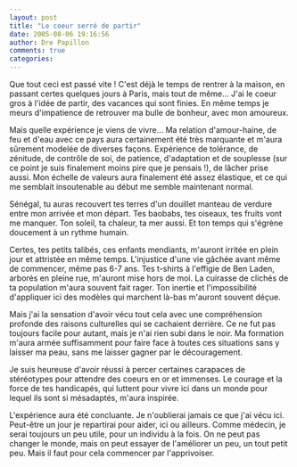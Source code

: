 ```yaml
---
layout: post
title: "Le coeur serré de partir"
date: 2005-08-06 19:16:56
author: Dre Papillon
comments: true
categories: 
---
```



Que tout ceci est passé vite !  C'est déjà le temps de rentrer à la maison, en passant certes quelques jours à Paris, mais tout de même...  J'ai le coeur gros à l'idée de partir, des vacances qui sont finies.  En même temps je meurs d'impatience de retrouver ma bulle de bonheur, avec mon amoureux.

Mais quelle expérience je viens de vivre...  Ma relation d'amour-haine, de feu et d'eau avec ce pays aura certainement été très marquante et m'aura sûrement modelée de diverses façons.  Expérience de tolérance, de zénitude, de contrôle de soi, de patience, d'adaptation et de souplesse (sur ce point je suis finalement moins pire que je pensais !), de lâcher prise aussi.  Mon échelle de valeurs aura finalement été assez élastique, et ce qui me semblait insoutenable au début me semble maintenant normal.

Sénégal, tu auras recouvert tes terres d'un douillet manteau de verdure entre mon arrivée et mon départ.  Tes baobabs, tes oiseaux, tes fruits vont me manquer.  Ton soleil, ta chaleur, ta mer aussi.  Et ton temps qui s'égrène doucement à un rythme humain.

Certes, tes petits talibés, ces enfants mendiants, m'auront irritée en plein jour et attristée en même temps.  L'injustice d'une vie gâchée avant même de commencer, même pas 6-7 ans.  Tes t-shirts à l'effigie de Ben Laden, arborés en pleine rue, m'auront mise hors de moi.  La cuirasse de clichés de ta population m'aura souvent fait rager.  Ton inertie et l'impossibilité d'appliquer ici des modèles qui marchent là-bas m'auront souvent déçue.

Mais j'ai la sensation d'avoir vécu tout cela avec une compréhension profonde des raisons culturelles qui se cachaient derrière.  Ce ne fut pas toujours facile pour autant, mais je n'ai rien subi dans le noir.  Ma formation m'aura armée suffisamment pour faire face à toutes ces situations sans y laisser ma peau, sans me laisser gagner par le découragement.

Je suis heureuse d'avoir réussi à percer certaines carapaces de stéréotypes pour attendre des coeurs en or et immenses.  Le courage et la force de tes handicapés, qui luttent pour vivre ici dans un monde pour lequel ils sont si mésadaptés, m'aura inspirée.

L'expérience aura été concluante.  Je n'oublierai jamais ce que j'ai vécu ici.  Peut-être un jour je repartirai pour aider, ici ou ailleurs.  Comme médecin, je serai toujours un peu utile, pour un individu à la fois.  On ne peut pas changer le monde, mais on peut essayer de l'améliorer un peu, un tout petit peu.  Mais il faut pour cela commencer par l'apprivoiser.